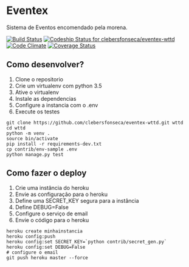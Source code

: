 # Eventex

Sistema de Eventos encomendado pela morena.

[![Build Status](https://travis-ci.org/clebersfonseca/eventex-wttd.svg?branch=master)](https://travis-ci.org/clebersfonseca/eventex-wttd)
[ ![Codeship Status for clebersfonseca/eventex-wttd](https://codeship.com/projects/985e2d40-8fdd-0133-12fb-4abb3dad2143/status?branch=master)](https://codeship.com/projects/124291)
[![Code Climate](https://codeclimate.com/github/clebersfonseca/eventex-wttd/badges/gpa.svg)](https://codeclimate.com/github/clebersfonseca/eventex-wttd)
[![Coverage Status](https://coveralls.io/repos/clebersfonseca/eventex-wttd/badge.svg?branch=master&service=github)](https://coveralls.io/github/clebersfonseca/eventex-wttd?branch=master)


## Como desenvolver?
1. Clone o repositorio
2. Crie um virtualenv com python 3.5
3. Ative o virtualenv
4. Instale as dependencias
5. Configure a instancia com o .env
6. Execute os testes

```console
git clone https://github.com/clebersfonseca/eventex-wttd.git wttd
cd wttd
python -m venv .
source bin/activate
pip install -r requirements-dev.txt
cp contrib/env-sample .env
python manage.py test
```


## Como fazer o deploy
1. Crie uma instância do heroku
2. Envie as configuração para o heroku
3. Define uma SECRET_KEY segura para a instância
4. Define DEBUG=False
5. Configure o serviço de email
6. Envie o código para o heroku

```console
heroku create minhainstancia
heroku config:push
heroku config:set SECRET_KEY=`python contrib/secret_gen.py`
heroku config:set DEBUG=False
# configure o email
git push heroku master --force
```